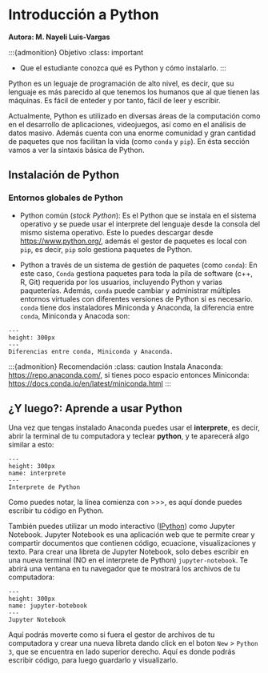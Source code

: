 # Introducción a Python
**Autora: M. Nayeli Luis-Vargas**

:::{admonition} Objetivo
:class: important
* Que el estudiante conozca qué es Python y cómo instalarlo.
:::

Python es un leguaje de programación de alto nivel, es decir, que su lenguaje es más parecido al que tenemos los humanos que al que tienen las máquinas. Es fácil de enteder y por tanto, fácil de leer y escribir. 

Actualmente, Python es utilizado en diversas áreas de la computación como en el desarrollo de aplicaciones, videojuegos, así como en el análisis de datos masivo. Además cuenta con una enorme comunidad y gran cantidad de paquetes que nos facilitan la vida (como `conda` y `pip`). En ésta sección vamos a ver la sintaxis básica de Python. 

## Instalación de Python

### Entornos globales de Python

* Python común (*stock Python*): Es el Python que se instala en el sistema operativo y se puede usar el interprete del lenguaje desde la consola del mismo sistema operativo. Este lo puedes descargar desde <https://www.python.org/>, además el gestor de paquetes es local con `pip`, es decir, `pip` solo gestiona paquetes de Python. 

* Python a través de un sistema de gestión de paquetes (como `conda`): En este caso, `Conda` gestiona paquetes para toda la pila de software (c++, R, Git) requerida por los usuarios, incluyendo Python y varias paqueterías. Además, `conda` puede cambiar y administrar múltiples entornos virtuales con diferentes versiones de Python si es necesario. `conda` tiene dos instaladores Miniconda y Anaconda, la diferencia entre `conda`, Miniconda y Anacoda son: 

```{figure} ../img/python/conda_mini_ana.png
---
height: 300px
---
Diferencias entre conda, Miniconda y Anaconda. 
```

:::{admonition} Recomendación
:class: caution
Instala Anaconda: <https://repo.anaconda.com/>, si tienes poco espacio entonces Miniconda: <https://docs.conda.io/en/latest/miniconda.html>
:::

## ¿Y luego?: Aprende a usar Python

Una vez que tengas instalado Anaconda puedes usar el **interprete**, es decir, abrir la terminal de tu computadora y teclear **python**, y te aparecerá algo similar a esto: 


```{figure} ../img/python/interprete.png
---
height: 300px
name: interprete
---
Interprete de Python
```
Como puedes notar, la línea comienza con >>>, es aquí donde puedes escribir tu código en Python. 

También puedes utilizar un modo interactivo (<a href = "https://es.wikipedia.org/wiki/IPython">IPython</a>) como Jupyter Notebook. Jupyter Notebook es una aplicación web que te permite crear y compartir documentos que contienen código, ecuacione, visualizaciones y texto. Para crear una libreta de Jupyter Notebook, solo debes escribir en una nueva terminal (NO en el interprete de Python) `jupyter-notebook`. Te abrirá una ventana en tu navegador que te mostrará los archivos de tu computadora: 

```{figure} ../img/python/jupyter-notebook.png
---
height: 300px
name: jupyter-botebook
---
Jupyter Notebook
```
Aquí podrás moverte como si fuera el gestor de archivos de tu computadora y crear una nueva libreta dando click en el boton `New` > `Python 3`, que se encuentra en lado superior derecho. Aquí es donde podrás escribir código, para luego guardarlo y visualizarlo. 


